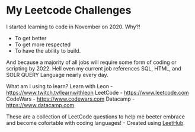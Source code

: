# My Leetcode Challenges
I started learning to code in November on 2020. Why?! 

* To get better
* To get more respected
* To have the ability to build.

And because a majority of all jobs will require some form of coding or scripting by 2022. Hell even my current job references SQL, HTML, and SOLR QUERY Language nearly every day.

What am I using to learn? 
Learn with Leon - https://www.twitch.tv/learnwithleon 
LeetCode - https://www.leetcode.com
CodeWars - https://www.codewars.com
Datacamp - https://www.datacamp.com


These are a collection of LeetCode questions to help me beeter embrace and become cofortable with coding languages! - Created using [LeetHub](https://github.com/QasimWani/LeetHub).

